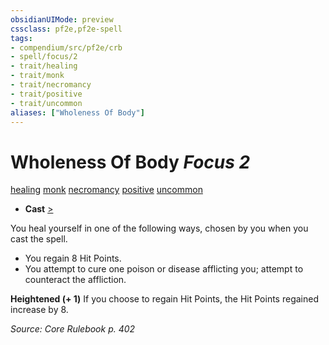 ```yaml
---
obsidianUIMode: preview
cssclass: pf2e,pf2e-spell
tags:
- compendium/src/pf2e/crb
- spell/focus/2
- trait/healing
- trait/monk
- trait/necromancy
- trait/positive
- trait/uncommon
aliases: ["Wholeness Of Body"]
---
```

# Wholeness Of Body *Focus 2*   
[healing](../../Rules/traits/healing.md)  [monk](../../Rules/traits/monk.md)  [necromancy](../../Rules/traits/necromancy.md)  [positive](../../Rules/traits/positive.md)  [uncommon](../../Rules/traits/uncommon.md)  

- **Cast** [>](../../Rules/core-rulebook/chapter-9-playing-the-game.md#Actions "Single Action") 

You heal yourself in one of the following ways, chosen by you when you cast the spell.

- You regain 8 Hit Points.
- You attempt to cure one poison or disease afflicting you; attempt to counteract the affliction.

**Heightened (+ 1)** If you choose to regain Hit Points, the Hit Points regained increase by 8.

*Source: Core Rulebook p. 402*